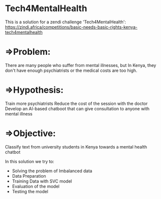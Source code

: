 # Tech4MentalHealth
This is a solution for a zendi challenge 'Tech4MentalHealth': https://zindi.africa/competitions/basic-needs-basic-rights-kenya-tech4mentalhealth

# =>Problem:
There are many people who suffer from mental illnesses, but In Kenya, they don't have enough psychiatrists or the medical costs are too high.
# =>Hypothesis:
Train more psychiatrists
Reduce the cost of the session with the doctor
Develop an AI-based chatboot that can give consultation to anyone with mental illness
# =>Objective:
Classify text from university students in Kenya towards a mental health chatbot

In this solution we try to:
* Solving the problem of Imbalanced data
* Data Preparation
* Training Data with SVC model 
* Evaluation of the model
* Testing the model
